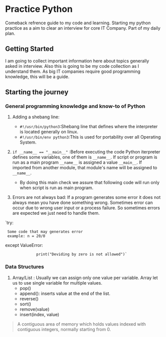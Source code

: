 # Practice Python

Comeback refrence guide to my code and learning. Starting my python practice as a aim to clear an interview for core IT Company. Part of my daily plan.

## Getting Started

I am going to collect important information here about topics generally asked in interview. Also this is going to be my code collection as I understand them.
As big IT companies require good programming knowledge, this will be a guide.

## Starting the journey

### General programming knowledge and know-to of Python 

1. Adding a shebang line:
   - `#!/usr/bin/python3`:Shebang line that defines where the interpreter is located generally on linux.
   - `#!/usr/bin/env python3`:This is used for portability over all Operating System.

2. `if __name__ == "__main__"` :Before executing the code Python iterpreter defines some variables, one of them is `__name__`. If script or program is run as a main program `__name__` is assigned a value `__main__`. If imported from another module, that module's name will be assigned to `__name__`.

   - By doing this main check we assure that following code will run only when script is run as main program.
   
3. Errors are not always bad: If a program generates some error it does not always mean you have done something wrong. Sometimes error can occur due to wrong user input or a process failure. So sometimes errors are expected we just need to handle them.

`try:

     Some code that may generates error
     example: n = 20/0
 
 except ValueError:
                  
                  print("Deviding by zero is not allowed")`
       


### Data Structures

1. Array/List : Usually we can assign only one value per variable. Array let us to use single variable for multiple values.
   - pop()
   - append(): inserts value at the end of the list.
   - reverse()
   - sort()
   - remove(value)
   - insert(index, value)

> A contiguous area of memory which holds values indexed with contiguous integers, normally starting from 0.

